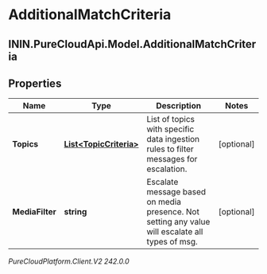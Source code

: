 # AdditionalMatchCriteria

## ININ.PureCloudApi.Model.AdditionalMatchCriteria

## Properties

|Name | Type | Description | Notes|
|------------ | ------------- | ------------- | -------------|
| **Topics** | [**List&lt;TopicCriteria&gt;**](TopicCriteria) | List of topics with specific data ingestion rules to filter messages for escalation. | [optional] |
| **MediaFilter** | **string** | Escalate message based on media presence. Not setting any value will escalate all types of msg. | [optional] |



_PureCloudPlatform.Client.V2 242.0.0_
